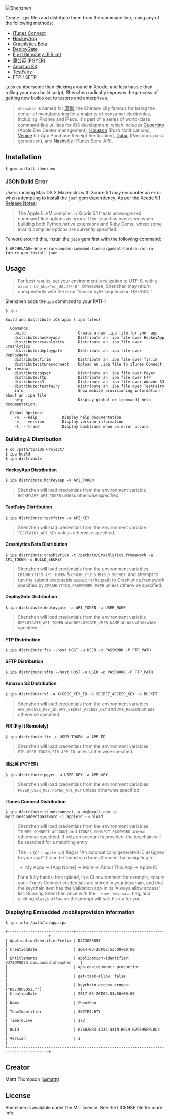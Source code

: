 ![Shenzhen](https://raw.github.com/nomad/nomad.github.io/assets/shenzhen-banner.png)

Create `.ipa` files and distribute them from the command line, using any of the following methods:

- [iTunes Connect](https://itunesconnect.apple.com)
- [HockeyApp](http://www.hockeyapp.net)
- [Crashlytics Beta](http://try.crashlytics.com/beta/)
- [DeployGate](https://deploygate.com)
- [Fly It Remotely (FIR.im)](http://fir.im)
- [蒲公英 (PGYER)](http://www.pgyer.com)
- [Amazon S3](http://aws.amazon.com/s3/)
- [TestFairy](https://www.testfairy.com/)
- FTP / SFTP

Less cumbersome than clicking around in Xcode, and less hassle than rolling your own build script, Shenzhen radically improves the process of getting new builds out to testers and enterprises.

> `shenzhen` is named for [深圳](http://en.wikipedia.org/wiki/Shenzhen), the Chinese city famous for being the center of manufacturing for a majority of consumer electronics, including iPhones and iPads.
> It's part of a series of world-class command-line utilities for iOS development, which includes [Cupertino](https://github.com/mattt/cupertino) (Apple Dev Center management), [Houston](https://github.com/mattt/houston) (Push Notifications), [Venice](https://github.com/mattt/venice) (In-App Purchase Receipt Verification), [Dubai](https://github.com/mattt/dubai) (Passbook pass generation), and [Nashville](https://github.com/nomad/nashville) (iTunes Store API).

## Installation

```
$ gem install shenzhen
```

### JSON Build Error

Users running Mac OS X Mavericks with Xcode 5.1 may encounter an error when attempting to install the `json` gem dependency. As per the [Xcode 5.1 Release Notes](https://developer.apple.com/library/ios/releasenotes/DeveloperTools/RN-Xcode/Introduction/Introduction.html):

> The Apple LLVM compiler in Xcode 5.1 treats unrecognized command-line options as errors. This issue has been seen when building both Python native extensions and Ruby Gems, where some invalid compiler options are currently specified.

To work around this, install the `json` gem first with the following command:

```
$ ARCHFLAGS=-Wno-error=unused-command-line-argument-hard-error-in-future gem install json
```

## Usage

> For best results, set your environment localization to UTF-8, with `$ export LC_ALL="en_US.UTF-8"`. Otherwise, Shenzhen may return unexpectedly with the error "invalid byte sequence in US-ASCII".

Shenzhen adds the `ipa` command to your PATH:

```
$ ipa

Build and distribute iOS apps (.ipa files)

  Commands:
    build                       Create a new .ipa file for your app
    distribute:hockeyapp        Distribute an .ipa file over HockeyApp
    distribute:crashlytics      Distribute an .ipa file over Crashlytics
    distribute:deploygate       Distribute an .ipa file over deploygate
    distribute:firim            Distribute an .ipa file over fir.im
    distribute:itunesconnect    Upload an .ipa file to iTunes Connect for review
    distribute:pgyer            Distribute an .ipa file over Pgyer
    distribute:ftp              Distribute an .ipa file over FTP
    distribute:s3               Distribute an .ipa file over Amazon S3
    distribute:testfairy        Distribute an .ipa file over TestFairy
    info                        Show mobile provisioning information about an .ipa file
    help                        Display global or [command] help documentation.

  Global Options:
    -h, --help           Display help documentation
    -v, --version        Display version information
    -t, --trace          Display backtrace when an error occurs
```

### Building & Distribution

```
$ cd /path/to/iOS Project/
$ ipa build
$ ipa distribute
```

#### HockeyApp Distribution

```
$ ipa distribute:hockeyapp -a API_TOKEN
```

> Shenzhen will load credentials from the environment variable `HOCKEYAPP_API_TOKEN` unless otherwise specified.

#### TestFairy Distribution

```
$ ipa distribute:testfairy -a API_KEY
```

> Shenzhen will load credentials from the environment variable `TESTFAIRY_API_KEY` unless otherwise specified.

#### Crashlytics Beta Distribution

```
$ ipa distribute:crashlytics -c /path/to/Crashlytics.framework -a API_TOKEN -s BUILD_SECRET
```

> Shenzhen will load credentials from the environment variables `CRASHLYTICS_API_TOKEN` & `CRASHLYTICS_BUILD_SECRET`, and attempt to run the submit executable `submit` in the path to Crashlytics.framework specified by `CRASHLYTICS_FRAMEWORK_PATH` unless otherwise specified.


#### DeployGate Distribution

```
$ ipa distribute:deploygate -a API_TOKEN -u USER_NAME
```

> Shenzhen will load credentials from the environment variable `DEPLOYGATE_API_TOKEN` and `DEPLOYGATE_USER_NAME` unless otherwise specified.

#### FTP Distribution

```
$ ipa distribute:ftp --host HOST -u USER -p PASSWORD -P FTP_PATH
```

#### SFTP Distribution

```
$ ipa distribute:sftp --host HOST -u USER -p PASSWORD -P FTP_PATH
```

#### Amazon S3 Distribution

```
$ ipa distribute:s3 -a ACCESS_KEY_ID -s SECRET_ACCESS_KEY -b BUCKET
```

> Shenzhen will load credentials from the environment variables `AWS_ACCESS_KEY_ID`, `AWS_SECRET_ACCESS_KEY` and `AWS_REGION` unless otherwise specified.

#### FIR (Fly it Remotely)

```
$ ipa distribute:fir -u USER_TOKEN -a APP_ID
```

> Shenzhen will load credentials from the environment variables `FIR_USER_TOKEN`, `FIR_APP_ID` unless otherwise specified.

#### 蒲公英 (PGYER)

```
$ ipa distribute:pgyer -u USER_KEY -a APP_KEY
```

> Shenzhen will load credentials from the environment variables `PGYER_USER_KEY`, `PGYER_API_KEY` unless otherwise specified.


#### iTunes Connect Distribution

```
$ ipa distribute:itunesconnect -a me@email.com -p myitunesconnectpassword -i appleid --upload
```

> Shenzhen will load credentials from the environment variables `ITUNES_CONNECT_ACCOUNT` and `ITUNES_CONNECT_PASSWORD` unless otherwise specified. If only an account is provided, the keychain will be searched for a matching entry.
>
> The `-i` (or `--apple-id`) flag is "An automatically generated ID assigned to your app". It can be found via iTunes Connect by navigating to:
> * My Apps -> [App Name] -> More -> About This App -> Apple ID
>
> For a fully hands-free upload, in a CI environment for example, ensure your iTunes Connect credentials are stored in your keychain, and that the keychain item has the Validation app in its 'Always allow access' list.  Running Shenzhen once with the `--save-keychain` flag, and clicking `Always Allow` on the prompt will set this up for you.

### Displaying Embedded .mobileprovision Information

```
$ ipa info /path/to/app.ipa

+-----------------------------+----------------------------------------------------------+
| ApplicationIdentifierPrefix | DJ73OPSO53                                               |
| CreationDate                | 2014-03-26T02:53:00+00:00                                |
| Entitlements                | application-identifier: DJ73OPSO53.com.nomad.shenzhen    |
|                             | aps-environment: production                              |
|                             | get-task-allow: false                                    |
|                             | keychain-access-groups: ["DJ73OPSO53.*"]                 |
| CreationDate                | 2017-03-26T02:53:00+00:00                                |
| Name                        | Shenzhen                                                 |
| TeamIdentifier              | S6ZYP4L6TY                                               |
| TimeToLive                  | 172                                                      |
| UUID                        | P7602NR3-4D34-441N-B6C9-R79395PN1OO3                     |
| Version                     | 1                                                        |
+-----------------------------+----------------------------------------------------------+
```

## Creator

Mattt Thompson ([@mattt](https://twitter.com/mattt))

## License

Shenzhen is available under the MIT license. See the LICENSE file for more info.
